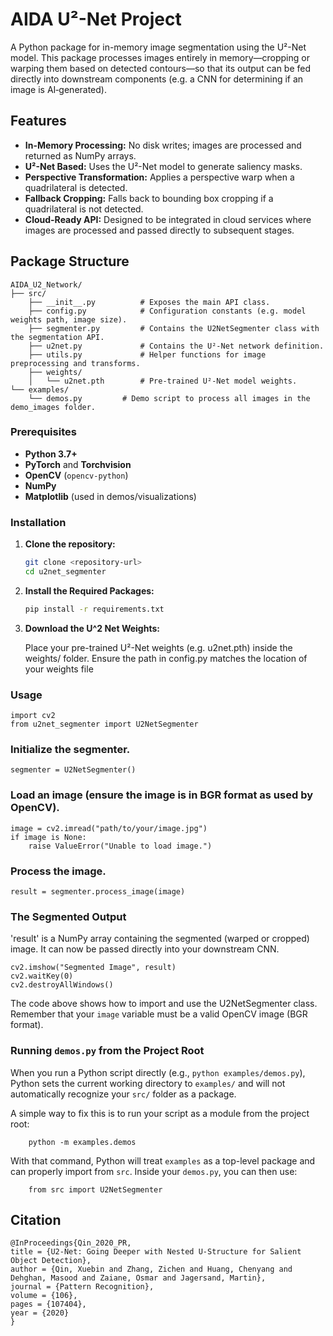 # AIDA U²-Net Project

A Python package for in-memory image segmentation using the U²-Net model. This package processes images entirely in memory—cropping or warping them based on detected contours—so that its output can be fed directly into downstream components (e.g. a CNN for determining if an image is AI‑generated).

## Features

- **In-Memory Processing:** No disk writes; images are processed and returned as NumPy arrays.
- **U²-Net Based:** Uses the U²-Net model to generate saliency masks.
- **Perspective Transformation:** Applies a perspective warp when a quadrilateral is detected.
- **Fallback Cropping:** Falls back to bounding box cropping if a quadrilateral is not detected.
- **Cloud-Ready API:** Designed to be integrated in cloud services where images are processed and passed directly to subsequent stages.


## Package Structure

```plaintext
AIDA_U2_Network/
├── src/
    ├── __init__.py          # Exposes the main API class.
    ├── config.py            # Configuration constants (e.g. model weights path, image size).
    ├── segmenter.py         # Contains the U2NetSegmenter class with the segmentation API.
    ├── u2net.py             # Contains the U²-Net network definition.
    ├── utils.py             # Helper functions for image preprocessing and transforms.
    ├── weights/
    │   └── u2net.pth        # Pre-trained U²-Net model weights.
└── examples/
    └── demos.py         # Demo script to process all images in the demo_images folder.
```


### Prerequisites

- **Python 3.7+**
- **PyTorch** and **Torchvision**
- **OpenCV** (`opencv-python`)
- **NumPy**
- **Matplotlib** (used in demos/visualizations)

### Installation

1. **Clone the repository:**

   ```bash
   git clone <repository-url>
   cd u2net_segmenter

2. **Install the Required Packages:**
    ```bash
    pip install -r requirements.txt

3. **Download the U^2 Net Weights:**

    Place your pre-trained U²-Net weights (e.g. u2net.pth) inside the weights/ folder. Ensure the path in config.py matches the location of your weights file

### Usage

```
import cv2
from u2net_segmenter import U2NetSegmenter
```

### Initialize the segmenter.
```
segmenter = U2NetSegmenter()
```

### Load an image (ensure the image is in BGR format as used by OpenCV).
```
image = cv2.imread("path/to/your/image.jpg")
if image is None:
    raise ValueError("Unable to load image.")
```

### Process the image.
```
result = segmenter.process_image(image)
```

### The Segmented Output

'result' is a NumPy array containing the segmented (warped or cropped) image. It can now be passed directly into your downstream CNN.

```
cv2.imshow("Segmented Image", result)
cv2.waitKey(0)
cv2.destroyAllWindows()
```

The code above shows how to import and use the U2NetSegmenter class.
Remember that your `image` variable must be a valid OpenCV image (BGR format).


### Running `demos.py` from the Project Root


When you run a Python script directly (e.g., `python examples/demos.py`), Python sets the
current working directory to `examples/` and will not automatically recognize your `src/` folder as a package.

A simple way to fix this is to run your script as a module from the project root:
```
    python -m examples.demos
```
With that command, Python will treat `examples` as a top-level package and can properly import
from `src`. Inside your `demos.py`, you can then use:
```
    from src import U2NetSegmenter
```

## Citation

```
@InProceedings{Qin_2020_PR,
title = {U2-Net: Going Deeper with Nested U-Structure for Salient Object Detection},
author = {Qin, Xuebin and Zhang, Zichen and Huang, Chenyang and Dehghan, Masood and Zaiane, Osmar and Jagersand, Martin},
journal = {Pattern Recognition},
volume = {106},
pages = {107404},
year = {2020}
}
```